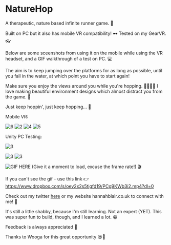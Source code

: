 # NatureHop

A therapeutic, nature based infinite runner game. 🌙 

Built on PC but it also has mobile VR compatibility! 🕶 Tested on my GearVR. 👓

Below are some sceenshots from using it on the mobile while using the VR headset, and a GIF walkthrough of a test on PC. 💻 

The aim is to keep jumping over the platforms for as long as possible, until you fall in the water, at which point you have to start again! 

Make sure you enjoy the views around you while you're hopping. 🌲🌱🌿✨ I love making beautiful environment designs which almost distract you from the game. 🍃

Just keep hoppin', just keep hopping... 🐰

Mobile VR: 

![6](https://image.ibb.co/bRSdJy/Screenshot_20180513_235930.png) 
![2](https://image.ibb.co/mztt1J/Screenshot_20180513_231359.png)
![4](https://image.ibb.co/m23hvd/Screenshot_20180513_231418_1.png) 
![5](https://image.ibb.co/ie37BJ/Screenshot_20180513_235953.png) 

Unity PC Testing:

![3](https://image.ibb.co/kv2TJy/Screen_Shot_2018_05_13_at_22_20_31.png)

![3](https://image.ibb.co/fCZsdy/Screen_Shot_2018_05_14_at_00_21_01.png)
![3](https://preview.ibb.co/gnn65d/Screen_Shot_2018_05_14_at_00_27_06.png)

![GIF HERE](https://image.ibb.co/dqxsBJ/ezgif_com_video_to_gif_1.gif)
(Give it a moment to load, excuse the frame rate!) 🎬

If you can't see the gif - use this link 👉 https://www.dropbox.com/s/oev2x2s5tigfd19/PCg9KWb3i2.mp4?dl=0

Check out my twitter [here](http://www.twitter.com/erhannah) or my website hannahblair.co.uk to connect with me! 🐙

It's still a little shabby, because I'm still learning. Not an expert (YET). This was super fun to build, though, and I learned a lot. 😁

Feedback is always appreciated 👏

Thanks to Wooga for this great opportunity 😍👾
